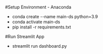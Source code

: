 #Setup Environment - Anaconda
- conda create --name main-ds python=3.9
- conda activate main-ds
- pip install -r requirements.txt

#Run Streamlit App
- streamlit run dashboard.py
